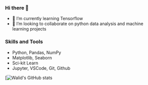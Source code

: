 ### Hi there 👋

<!--
**walidsi/walidsi** is a ✨ _special_ ✨ repository because its `README.md` (this file) appears on your GitHub profile.

Here are some ideas to get you started:

- 🔭 I’m currently working on ...
- 🌱 I’m currently learning ...
- 👯 I’m looking to collaborate on ...
- 🤔 I’m looking for help with ...
- 💬 Ask me about ...
- 📫 How to reach me: ...
- 😄 Pronouns: ...
- ⚡ Fun fact: ...
-->

- 🌱 I’m currently learning Tensorflow
- 👯 I’m looking to collaborate on python data analysis and machine learning projects

### Skills and Tools
- Python, Pandas, NumPy
- Matplotlib, Seaborn
- Sci-kit Learn
- Jupyter, VSCode, Git, Github


[![Walid's GitHub stats](https://github-readme-stats.vercel.app/api?username=walidsi&show_icons=true&theme=tokyonight)
